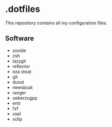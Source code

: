 # .dotfiles
This repository contains all my configuration files.

## Software

* zoxide
* zsh
* lazygit
* reflector
* eza (exa)
* git
* dunst
* newsboat
* ranger
* ueberzugpp
* entr
* fzf
* xsel
* xclip
